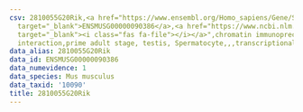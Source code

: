 ```yaml
---
csv: 2810055G20Rik,<a href="https://www.ensembl.org/Homo_sapiens/Gene/Summary?db=core;g=ENSMUSG00000090386"
  target="_blank">ENSMUSG00000090386</a>,<a href="https://www.ncbi.nlm.nih.gov/pubmed/25450459"
  target="_blank"><i class="fas fa-file"></i></a>",chromatin immunoprecipitation assay,direct
  interaction,prime adult stage, testis, Spermatocyte,,,transcriptional regulation,
data_alias: 2810055G20Rik
data_id: ENSMUSG00000090386
data_numevidence: 1
data_species: Mus musculus
data_taxid: '10090'
title: 2810055G20Rik
---
```

